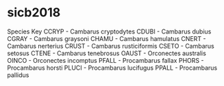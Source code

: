 # sicb2018

Species Key
CCRYP - Cambarus cryptodytes
CDUBI - Cambarus dubius
CGRAY - Cambarus graysoni
CHAMU - Cambarus hamulatus
CNERT - Cambarus nerterius
CRUST - Cambarus rusticiformis
CSETO - Cambarus setosus
CTENE - Cambarus tenebrosus
OAUST - Orconectes australis
OINCO - Orconectes incomptus
PFALL - Procambarus fallax
PHORS - Procambarus horsti
PLUCI - Procambarus lucifugus
PPALL - Procambarus pallidus
